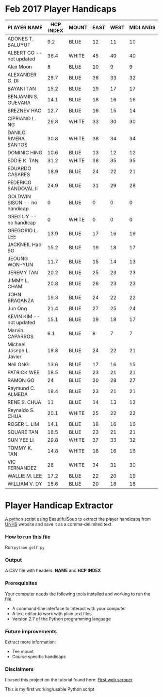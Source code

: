 # Feb 2017 Player Handicaps

| PLAYER NAME                  | HCP INDEX | MOUNT | EAST | WEST | MIDLANDS |
|------------------------------|-----------|-------|------|------|----------|
| ADONES T. BALUYUT            | 9.2       | BLUE  | 12   | 11   | 10       |
| ALBERT CO -- not updated     | 36.4      | WHITE | 45   | 40   | 40       |
| Alex Moon                    | 8         | BLUE  | 10   | 9    | 9        |
| ALEXANDER G. DI              | 28.7      | BLUE  | 36   | 33   | 32       |
| BAYANI    TAN                | 15.2      | BLUE  | 19   | 17   | 17       |
| BENJAMIN S. GUEVARA          | 14.1      | BLUE  | 18   | 16   | 16       |
| BREZNEV    HAO               | 12.7      | BLUE  | 16   | 15   | 14       |
| CIPRIANO L. NG               | 26.8      | WHITE | 33   | 30   | 30       |
| DANILO RIVERA SANTOS         | 30.8      | WHITE | 38   | 34   | 34       |
| DOMINIC    HING              | 10.6      | BLUE  | 13   | 12   | 12       |
| EDDIE K. TAN                 | 31.2      | WHITE | 38   | 35   | 35       |
| EDUARDO    CASARES           | 18.9      | BLUE  | 24   | 22   | 21       |
| FEDERICO    SANDOVAL II      | 24.9      | BLUE  | 31   | 29   | 28       |
| GOLDWIN SISON -- no handicap | 0         | BLUE  | 0    | 0    | 0        |
| GREG UY -- no handicap       | 0         | WHITE | 0    | 0    | 0        |
| GREGORIO L. LEE              | 13.9      | BLUE  | 17   | 16   | 16       |
| JACKNEIL Hao SO              | 15.2      | BLUE  | 19   | 18   | 17       |
| JEOUNG    WON-YUN            | 11.7      | BLUE  | 15   | 14   | 13       |
| JEREMY    TAN                | 20.2      | BLUE  | 25   | 23   | 23       |
| JIMMY L. CHAM                | 20.8      | BLUE  | 26   | 23   | 23       |
| JOHN    BRAGANZA             | 19.3      | BLUE  | 24   | 22   | 22       |
| Jun Ong                      | 21.4      | BLUE  | 27   | 25   | 24       |
| KEVIN KIM -- not updated     | 15.1      | BLUE  | 19   | 18   | 17       |
| Marvin    CAPARROS           | 6.1       | BLUE  | 8    | 7    | 7        |
| Michael Joseph L. Javier     | 18.8      | BLUE  | 24   | 22   | 21       |
| Neil    ONG                  | 13.6      | BLUE  | 17   | 16   | 15       |
| PATRICK    WEE               | 18.5      | BLUE  | 23   | 21   | 21       |
| RAMON    GO                  | 24        | BLUE  | 30   | 28   | 27       |
| Raymund C. ALMEDA            | 18.4      | BLUE  | 23   | 21   | 21       |
| RENE S. CHUA                 | 11        | BLUE  | 14   | 13   | 12       |
| Reynaldo S. CHUA             | 20.1      | WHITE | 25   | 22   | 22       |
| ROGER L. LIM                 | 14.1      | BLUE  | 18   | 16   | 16       |
| SQUARE TAN                   | 18.5      | BLUE  | 23   | 21   | 21       |
| SUN YEE    LI                | 29.8      | WHITE | 37   | 33   | 32       |
| TOMMY K. TAN                 | 14.8      | WHITE | 18   | 16   | 16       |
| VIC    FERNANDEZ             | 28        | WHITE | 34   | 31   | 30       |
| WALLIE M. LEE                | 17.2      | BLUE  | 22   | 20   | 19       |
| WILLIAM V. DY                | 15.6      | BLUE  | 20   | 18   | 18       |


# Player Handicap Extractor 
A python script using BeautifulSoup to extract the player handicaps from [UNHS](http://unhs.ph) website and save it as a comma-delimited text.

### How to run this file

 Run `python golf.py`
 
### Output
 
 A CSV file with headers: **NAME** and **HCP INDEX**
 
### Prerequisites

Your computer needs the following tools installed and working to run the file.

- A command-line interface to interact with your computer
- A text editor to work with plain text files
- Version 2.7 of the Python programming language

### Future improvements

Extract more information:

- Tee mount
- Course specific handicaps

 
### Disclaimers
 
 I based this project on the tutorial found here: [First web scraper](https://first-web-scraper.readthedocs.io/en/latest/)
 
 This is my first working/usable Python script
